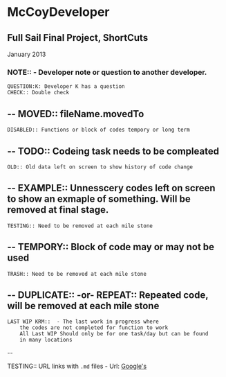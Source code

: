 McCoyDeveloper
==============

Full Sail Final Project, ShortCuts
--------
January 2013


### NOTE::	- Developer note or question to another developer.


	QUESTION:K: Developer K has a question
	CHECK:: Double check
--
	MOVED:: fileName.movedTo
--
	DISABLED:: Functions or block of codes tempory or long term
--
	TODO:: Codeing task needs to be compleated
--
	OLD:: Old data left on screen to show history of code change
--
	EXAMPLE:: Unnesscery codes left on screen to show an exmaple of something.  Will be removed at final stage.
--
	TESTING:: Need to be removed at each mile stone
--
	TEMPORY:: Block of code may or may not be used
--
	TRASH:: Need to be removed at each mile stone
--
	DUPLICATE::   -or-
	REPEAT::  Repeated code, will be removed at each mile stone
--
	LAST WIP KRM::  - The last work in progress where
		the codes are not completed for function to work
		All Last WIP Should only be for one task/day but can be found
		in many locations
--
    
TESTING:: URL links with `.md` files - Url: [Google's][G]

[G]: http://www.google.com/
